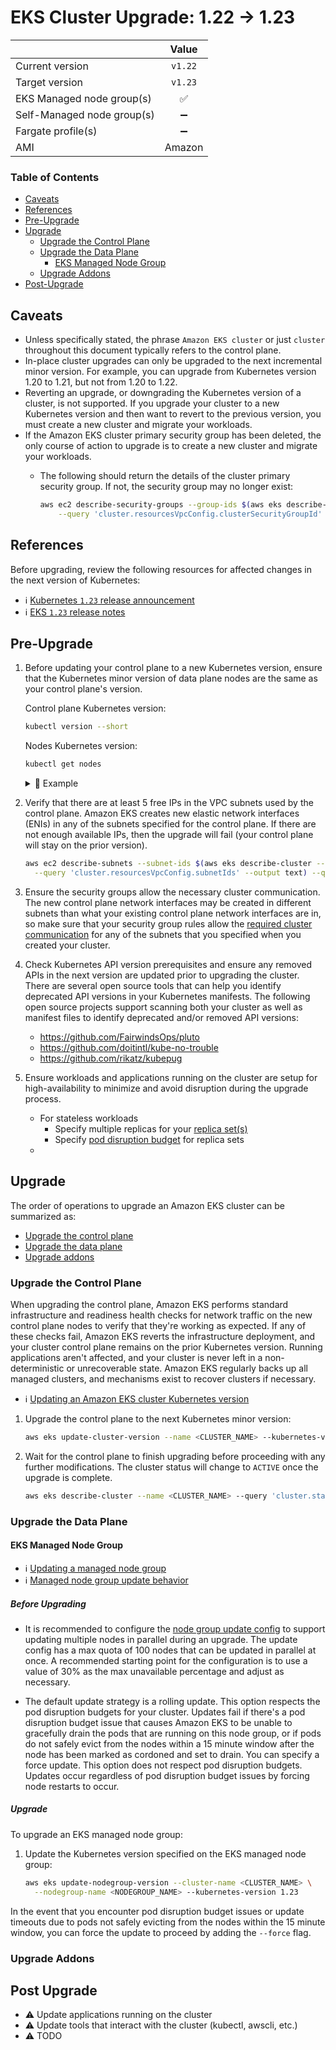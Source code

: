 # EKS Cluster Upgrade: 1.22 -> 1.23

|                            |                           Value                           |
| :------------------------- | :-------------------------------------------------------: |
| Current version            |                 `v1.22`                  |
| Target version             |                  `v1.23`                  |
| EKS Managed node group(s)  |  ✅   |
| Self-Managed node group(s) |  ➖  |
| Fargate profile(s)         |      ➖      |
| AMI                        |     Amazon      |

### Table of Contents

- [Caveats](#caveats)
- [References](#references)
- [Pre-Upgrade](#pre-upgrade)
- [Upgrade](#upgrade)
  - [Upgrade the Control Plane](#upgrade-the-control-plane)
  - [Upgrade the Data Plane](#upgrade-the-data-plane)
    - [EKS Managed Node Group](#eks-managed-node-group)
  - [Upgrade Addons](#upgrade-addons)
- [Post-Upgrade](#post-upgrade)

## Caveats

- Unless specifically stated, the phrase `Amazon EKS cluster` or just `cluster` throughout this document typically refers to the control plane.
- In-place cluster upgrades can only be upgraded to the next incremental minor version. For example, you can upgrade from Kubernetes version 1.20 to 1.21, but not from 1.20 to 1.22.
- Reverting an upgrade, or downgrading the Kubernetes version of a cluster, is not supported. If you upgrade your cluster to a new Kubernetes version and then want to revert to the previous version, you must create a new cluster and migrate your workloads.
- If the Amazon EKS cluster primary security group has been deleted, the only course of action to upgrade is to create a new cluster and migrate your workloads.
    - The following should return the details of the cluster primary security group. If not, the security group may no longer exist:

        ```sh
        aws ec2 describe-security-groups --group-ids $(aws eks describe-cluster --name <CLUSTER_NAME> \
            --query 'cluster.resourcesVpcConfig.clusterSecurityGroupId' --output text)
        ```

## References

Before upgrading, review the following resources for affected changes in the next version of Kubernetes:

- ℹ️ [Kubernetes `1.23` release announcement](https://kubernetes.io/blog/2021/12/07/kubernetes-1-23-release-announcement/)
- ℹ️ [EKS `1.23` release notes](https://docs.aws.amazon.com/eks/latest/userguide/kubernetes-versions.html#kubernetes-1.23)

## Pre-Upgrade

1. Before updating your control plane to a new Kubernetes version, ensure that the Kubernetes minor version of data plane nodes are the same as your control plane's version.

    Control plane Kubernetes version:
    ```sh
    kubectl version --short
    ```

    Nodes Kubernetes version:
    ```sh
    kubectl get nodes
    ```

    <details>
    <summary>📌 Example</summary>

    Control plane Kubernetes version:

    ```sh
    kubectl version --short

    # Output
    Server Version: v1.21.14-eks-fb459a0
    ```

    Nodes Kubernetes version:

    ```sh
    NAME                        STATUS   ROLES    AGE     VERSION
    ip-10-0-4-19.ec2.internal   Ready    <none>   4h22m   v1.20.15-eks-abc64b1 ❌ # Needs to be upgraded first
    ip-10-0-4-23.ec2.internal   Ready    <none>   4h24m   v1.21.14-eks-fb459a0 ✅ # Ready to upgrade
    ```

    </details>

2. Verify that there are at least 5 free IPs in the VPC subnets used by the control plane. Amazon EKS creates new elastic network interfaces (ENIs) in any of the subnets specified for the control plane. If there are not enough available IPs, then the upgrade will fail (your control plane will stay on the prior version).

    ```sh
    aws ec2 describe-subnets --subnet-ids $(aws eks describe-cluster --name <CLUSTER_NAME> \
      --query 'cluster.resourcesVpcConfig.subnetIds' --output text) --query 'Subnets[*].AvailableIpAddressCount'
    ```

3. Ensure the security groups allow the necessary cluster communication. The new control plane network interfaces may be created in different subnets than what your existing control plane network interfaces are in, so make sure that your security group rules allow the [required cluster communication](https://docs.aws.amazon.com/eks/latest/userguide/sec-group-reqs.html) for any of the subnets that you specified when you created your cluster.

4. Check Kubernetes API version prerequisites and ensure any removed APIs in the next version are updated prior to upgrading the cluster. There are several open source tools that can help you identify deprecated API versions in your Kubernetes manifests. The following open source projects support scanning both your cluster as well as manifest files to identify deprecated and/or removed API versions:

    - https://github.com/FairwindsOps/pluto
    - https://github.com/doitintl/kube-no-trouble
    - https://github.com/rikatz/kubepug

5. Ensure workloads and applications running on the cluster are setup for high-availability to minimize and avoid disruption during the upgrade process.

    - For stateless workloads
        - Specify multiple replicas for your [replica set(s)](https://kubernetes.io/docs/concepts/workloads/controllers/replicaset/)
        - Specify [pod disruption budget](https://kubernetes.io/docs/tasks/run-application/configure-pdb/) for replica sets
    -

## Upgrade

The order of operations to upgrade an Amazon EKS cluster can be summarized as:

- [Upgrade the control plane](#upgrade-the-control-plane)
- [Upgrade the data plane](#upgrade-the-data-plane)
- [Upgrade addons](#upgrade-addons)

### Upgrade the Control Plane

When upgrading the control plane, Amazon EKS performs standard infrastructure and readiness health checks for network traffic on the new control plane nodes to verify that they're working as expected. If any of these checks fail, Amazon EKS reverts the infrastructure deployment, and your cluster control plane remains on the prior Kubernetes version. Running applications aren't affected, and your cluster is never left in a non-deterministic or unrecoverable state. Amazon EKS regularly backs up all managed clusters, and mechanisms exist to recover clusters if necessary.

- ℹ️ [Updating an Amazon EKS cluster Kubernetes version](https://docs.aws.amazon.com/eks/latest/userguide/update-cluster.html)

1. Upgrade the control plane to the next Kubernetes minor version:

    ```sh
    aws eks update-cluster-version --name <CLUSTER_NAME> --kubernetes-version 1.23
    ```

2. Wait for the control plane to finish upgrading before proceeding with any further modifications. The cluster status will change to `ACTIVE` once the upgrade is complete.

    ```sh
    aws eks describe-cluster --name <CLUSTER_NAME> --query 'cluster.status'
    ```

### Upgrade the Data Plane

#### EKS Managed Node Group

- ℹ️ [Updating a managed node group](https://docs.aws.amazon.com/eks/latest/userguide/update-managed-node-group.html)
- ℹ️ [Managed node group update behavior](https://docs.aws.amazon.com/eks/latest/userguide/managed-node-update-behavior.html)

##### Before Upgrading

- It is recommended to configure the [node group update config](https://docs.aws.amazon.com/eks/latest/APIReference/API_NodegroupUpdateConfig.html) to support updating multiple nodes in parallel during an upgrade. The update config has a max quota of 100 nodes that can be updated in parallel at once. A recommended starting point for the configuration is to use a value of 30% as the max unavailable percentage and adjust as necessary.

- The default update strategy is a rolling update. This option respects the pod disruption budgets for your cluster. Updates fail if there's a pod disruption budget issue that causes Amazon EKS to be unable to gracefully drain the pods that are running on this node group, or if pods do not safely evict from the nodes within a 15 minute window after the node has been marked as cordoned and set to drain. You can specify a force update. This option does not respect pod disruption budgets. Updates occur regardless of pod disruption budget issues by forcing node restarts to occur.

##### Upgrade

To upgrade an EKS managed node group:

1. Update the Kubernetes version specified on the EKS managed node group:

    ```sh
    aws eks update-nodegroup-version --cluster-name <CLUSTER_NAME> \
      --nodegroup-name <NODEGROUP_NAME> --kubernetes-version 1.23
    ```

In the event that you encounter pod disruption budget issues or update timeouts due to pods not safely evicting from the nodes within the 15 minute window, you can force the update to proceed by adding the `--force` flag.

### Upgrade Addons

## Post Upgrade

- ⚠️ Update applications running on the cluster
- ⚠️ Update tools that interact with the cluster (kubectl, awscli, etc.)
- ⚠️ TODO
